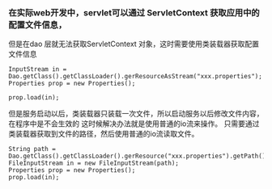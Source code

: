 ###  在实际web开发中，servlet可以通过 ServletContext 获取应用中的配置文件信息，
但是在dao 层就无法获取ServletContext 对象，这时需要使用类装载器获取配置文件信息

```
InputStream in = Dao.getClass().getClassLoader().gerResourceAsStream("xxx.properties");
Properties prop = new Properties();

prop.load(in);
```


但是服务启动以后，类装载器只装载一次文件，所以启动服务以后修改文件内容，在程序中是不会生效的
这时候解决办法就是使用普通的io流来操作。
 只需要通过类装载器获取到文件的路径，然后使用普通的io流读取文件。
```
String path = Dao.getClass().getClassLoader().gerResource("xxx.properties").getPath();
FileInputStream in = new FileInputStream(path);
Properties prop = new Properties();
prop.load(in);
```

